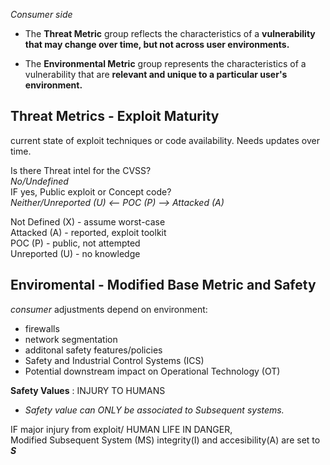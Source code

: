 *Consumer side*

- The **Threat Metric** group reflects the characteristics of a **vulnerability that may change over time, but not across user environments.**

- The **Environmental Metric** group represents the characteristics of a vulnerability that are **relevant and unique to a particular user's
environment.**

## Threat Metrics - Exploit Maturity
current state of exploit techniques or code availability. Needs updates over time.

Is there Threat intel for the CVSS? \
*No/Undefined* \
IF yes, Public exploit or Concept code? \
*Neither/Unreported (U) <-- POC (P) --> Attacked (A)*

Not Defined (X) -  assume worst-case \
Attacked (A) - reported, exploit toolkit \
POC (P) - public, not attempted \
Unreported (U) - no knowledge

## Enviromental - Modified Base Metric and Safety
*consumer* adjustments depend on environment:
- firewalls
- network segmentation
- additonal safety features/policies
- Safety and Industrial Control Systems (ICS)
- Potential downstream impact on Operational Technology (OT)

**Safety Values** : INJURY TO HUMANS
* *Safety value can ONLY be associated to Subsequent systems.*

IF major injury from exploit/ HUMAN LIFE IN DANGER, \
Modified Subsequent System (MS) integrity(I) and accesibility(A) are set to ***S***











